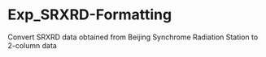 # Exp_SRXRD-Formatting
Convert SRXRD data obtained from Beijing Synchrome Radiation Station to 2-column data